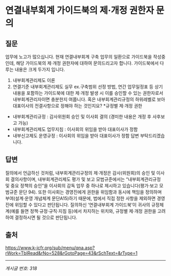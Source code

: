 # 연결내부회계 가이드북의 제·개정 권한자 문의

## 질문
업무에 노고가 많으십니다.
현재 연결내부회계 구축 업무의 일환으로 가이드북을 작성중인데,
해당 가이드북의 제·개정 권한자에 대하여 문의드리고자 합니다.
가이드북에서 다루는 내용은 크게 두가지 입니다.
1. 내부회계관리제도 이론
2. 연결기준 내부회계관리제도 실무
ex.구축범위 선정 방법, 연간 업무일정표 등
상기 내용을 포함하는 가이드북에 대한 제·개정 발생 시
이를 승인할 수 있는 권한자로서 내부회계관리자이면 충분한지 여쭙니다.
혹은 내부회계관리규정의 하위레벨로 보아 대표이사의 전결사항으로 정해야 하는 것인지요?
*규정별 제·개정 권한
- 내부회계관리규정 : 감사위원회 승인 및 이사회 결의 (경미한 내용은 개정 후 사후보고 가능)
- 내부회계관리제도 업무지침 : 이사회의 위임을 받아 대표이사가 정함
- 내부신고제도 운영규정 : 이사회의 위임을 받아 대표이사가 정함
답변 부탁드리겠습니다.

## 답변
질의에서 언급하신 것처럼, 내부회계관리규정의 제·개정은 감사(위원회)의 승인 및 이사회 결의사항이며, 내부회계관리제도 평가 및 보고 모범규준에서는 “내부회계관리규정 및 중요 정책의 승인”을 이사회의 감독 업무 중 하나로 제시하고 있습니다(평가·보고 모범규준 문단 94). 또한 이사회는 경영진에게 권한을 위임함과 동시에 책임을 정의하며 부여(설계·운영 개념체계 문단A15)하기 때문에, 법에서 직접 정한 사항을 제외하면 경영진에 위임할 수 있다고 판단됩니다.
질의하신 ‘연결내부회계 가이드북’이 귀사의 규정체계(예를 들면 정책·규정·규칙·지침 등)에서 차지하는 위치와, 규정별 제·개정 권한을 고려하여 결정하시면 될 것으로 판단됩니다.

## 출처
https://www.k-icfr.org/sub/menu/qna.asp?rWork=TblRead&rNo=528&rGotoPage=43&rSchText=&rType=1

---
*게시글 번호: 318*
